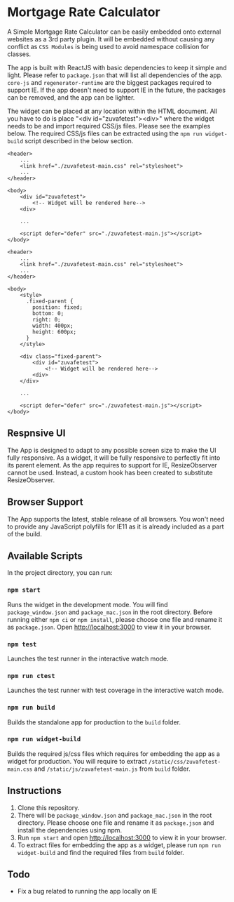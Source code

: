 # Mortgage Rate Calculator
A Simple Mortgage Rate Calculator can be easily embedded onto external websites as a 3rd party plugin. It will be embedded without causing any conflict as `CSS Modules` is being used to avoid namespace collision for classes.

The app is built with ReactJS with basic dependencies to keep it simple and light. Please refer to `package.json` that will list all dependencies of the app. `core-js` and `regenerator-runtime` are the biggest packages required to support IE. If the app doesn't need to support IE in the future, the packages can be removed, and the app can be lighter.

The widget can be placed at any location within the HTML document. All you have to do is place "\<div id="zuvafetest">\<div>" where the widget needs to be and import required CSS/js files. Please see the examples below. The required CSS/js files can be extracted using the `npm run widget-build` script described in the below section.


```
<header>
    ...
    <link href="./zuvafetest-main.css" rel="stylesheet">
    ...
</header>

<body>
    <div id="zuvafetest">
        <!-- Widget will be rendered here-->
    <div>
    
    ...

    <script defer="defer" src="./zuvafetest-main.js"></script>
</body>
```

```
<header>
    ...
    <link href="./zuvafetest-main.css" rel="stylesheet">
    ...
</header>

<body>
    <style>
      .fixed-parent {
        position: fixed;
        bottom: 0;
        right: 0;
        width: 400px;
        height: 600px;
      }
    </style>

    <div class="fixed-parent">
        <div id="zuvafetest">
            <!-- Widget will be rendered here-->
        <div>
    </div>

    ...

    <script defer="defer" src="./zuvafetest-main.js"></script>
</body>
```

## Respnsive UI
The App is designed to adapt to any possible screen size to make the UI fully responsive. As a widget, it will be fully responsive to perfectly fit into its parent element. As the app requires to support for IE, ResizeObserver cannot be used. Instead, a custom hook has been created to substitute ResizeObserver.

## Browser Support
The App supports the latest, stable release of all browsers. You won't need to provide any JavaScript polyfills for IE11 as it is already included as a part of the build.

## Available Scripts
In the project directory, you can run:

### `npm start`
Runs the widget in the development mode.
You will find `package_window.json` and `package_mac.json` in the root directory. Before running either `npm ci` or `npm install`, please choose one file and rename it as `package.json`.
Open [http://localhost:3000](http://localhost:3000) to view it in your browser.

### `npm test`
Launches the test runner in the interactive watch mode.

### `npm run ctest`
Launches the test runner with test coverage in the interactive watch mode.

### `npm run build`
Builds the standalone app for production to the `build` folder.

### `npm run widget-build`
Builds the required js/css files which requires for embedding the app as a widget for production. You will require to extract `/static/css/zuvafetest-main.css` and `/static/js/zuvafetest-main.js` from `build` folder.

## Instructions
1. Clone this repository.
2. There will be `package_window.json` and `package_mac.json` in the root directory. Please choose one file and rename it as `package.json` and install the dependencies using npm.
2. Run `npm start` and open [http://localhost:3000](http://localhost:3000) to view it in your browser.
3. To extract files for embedding the app as a widget, please run `npm run widget-build` and find the required files from `build` folder.

## Todo
- Fix a bug related to running the app locally on IE
